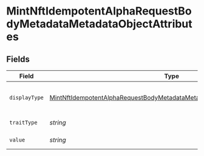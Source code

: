 # MintNftIdempotentAlphaRequestBodyMetadataMetadataObjectAttributes


## Fields

| Field                                                                                                                                                                                   | Type                                                                                                                                                                                    | Required                                                                                                                                                                                | Description                                                                                                                                                                             |
| --------------------------------------------------------------------------------------------------------------------------------------------------------------------------------------- | --------------------------------------------------------------------------------------------------------------------------------------------------------------------------------------- | --------------------------------------------------------------------------------------------------------------------------------------------------------------------------------------- | --------------------------------------------------------------------------------------------------------------------------------------------------------------------------------------- |
| `displayType`                                                                                                                                                                           | [MintNftIdempotentAlphaRequestBodyMetadataMetadataObjectAttributesDisplayType](../../models/operations/mintnftidempotentalpharequestbodymetadatametadataobjectattributesdisplaytype.md) | :heavy_minus_sign:                                                                                                                                                                      | Display name of your attribute                                                                                                                                                          |
| `traitType`                                                                                                                                                                             | *string*                                                                                                                                                                                | :heavy_check_mark:                                                                                                                                                                      | The name of the trait                                                                                                                                                                   |
| `value`                                                                                                                                                                                 | *string*                                                                                                                                                                                | :heavy_check_mark:                                                                                                                                                                      | The value of the trait                                                                                                                                                                  |